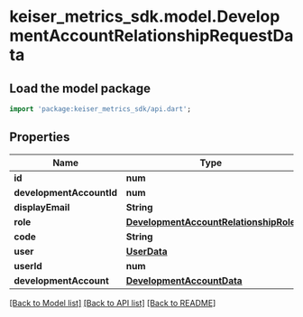 # keiser_metrics_sdk.model.DevelopmentAccountRelationshipRequestData

## Load the model package
```dart
import 'package:keiser_metrics_sdk/api.dart';
```

## Properties
Name | Type | Description | Notes
------------ | ------------- | ------------- | -------------
**id** | **num** |  | 
**developmentAccountId** | **num** |  | 
**displayEmail** | **String** |  | 
**role** | [**DevelopmentAccountRelationshipRole**](DevelopmentAccountRelationshipRole.md) |  | 
**code** | **String** |  | [optional] 
**user** | [**UserData**](UserData.md) |  | [optional] 
**userId** | **num** |  | [optional] 
**developmentAccount** | [**DevelopmentAccountData**](DevelopmentAccountData.md) |  | [optional] 

[[Back to Model list]](../README.md#documentation-for-models) [[Back to API list]](../README.md#documentation-for-api-endpoints) [[Back to README]](../README.md)


